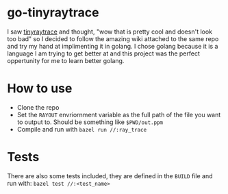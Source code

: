 # go-tinyraytrace
I saw [tinyraytrace](https://github.com/ssloy/tinyraytracer) and thought, "wow
that is pretty cool and doesn't look too bad" so I decided to follow the
amazing wiki attached to the same repo and try my hand at implimenting it in
golang. I chose golang because it is a language I am trying to get better at
and this project was the perfect oppertunity for me to learn better golang.

# How to use
- Clone the repo
- Set the `RAYOUT` envriornment variable as the full path of the file you want
	to output to. Should be something like `$PWD/out.ppm`
- Compile and run with `bazel run //:ray_trace`

# Tests
There are also some tests included, they are defined in the `BUILD` file and
run with: `bazel test //:<test_name>`
